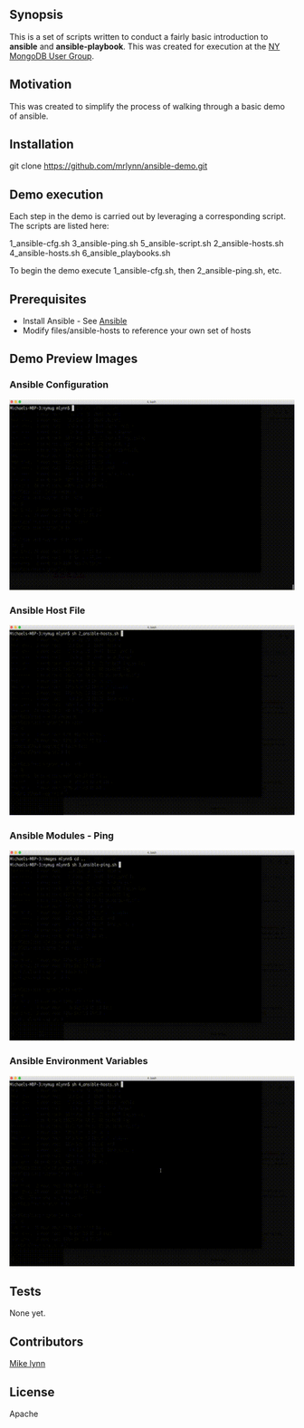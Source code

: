 ## Synopsis

This is a set of scripts written to conduct a fairly basic introduction to **ansible** and **ansible-playbook**. This was created for execution at the [NY MongoDB User Group](http://www.meetup.com/New-York-MongoDB-User-Group/).

## Motivation

This was created to simplify the process of walking through a basic demo of ansible.

## Installation

git clone https://github.com/mrlynn/ansible-demo.git

## Demo execution

Each step in the demo is carried out by leveraging a corresponding script.  The scripts are listed here:

1_ansible-cfg.sh       3_ansible-ping.sh      5_ansible-script.sh
2_ansible-hosts.sh     4_ansible-hosts.sh     6_ansible_playbooks.sh

To begin the demo execute 1_ansible-cfg.sh, then 2_ansible-ping.sh, etc.

## Prerequisites

- Install Ansible - See [Ansible](https://github.com/ansible/ansible)
- Modify files/ansible-hosts to reference your own set of hosts

## Demo Preview Images

### Ansible Configuration

![Alt text](/images/1-ansible-demo.gif?raw=true "Ansible Demo Walkthrough #1")

### Ansible Host File

![Alt text](/images/2-ansible-demo.gif?raw=true "Ansible Demo Walkthrough #2")

### Ansible Modules - Ping

![Alt text](/images/3-ansible-demo.gif?raw=true "Ansible Demo Walkthrough #3")

### Ansible Environment Variables

![Alt text](/images/4-ansible-demo.gif?raw=true "Ansible Demo Walkthrough #4")

## Tests

None yet.

## Contributors

[Mike lynn](mailto:merlynn@gmail.com)

## License

Apache
